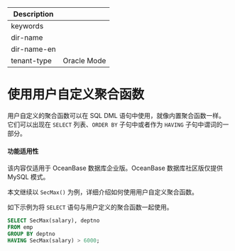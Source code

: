 | Description   |                 |
|---------------|-----------------|
| keywords      |                 |
| dir-name      |                 |
| dir-name-en   |                 |
| tenant-type   | Oracle Mode     |

# 使用用户自定义聚合函数

用户自定义的聚合函数可以在 SQL DML 语句中使用，就像内置聚合函数一样。它们可以出现在 `SELECT` 列表、`ORDER BY` 子句中或者作为 `HAVING` 子句中谓词的一部分。

  <main id="notice" >
    <h4>功能适用性</h4>
    <p>该内容仅适用于 OceanBase 数据库企业版。OceanBase 数据库社区版仅提供 MySQL 模式。</p>
  </main>

本文继续以 `SecMax()` 为例，详细介绍如何使用用户自定义聚合函数。

如下示例为将 `SELECT` 语句与用户定义的聚合函数一起使用。

```sql
SELECT SecMax(salary), deptno
FROM emp
GROUP BY deptno
HAVING SecMax(salary) > 6000;
```


